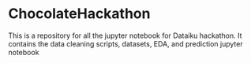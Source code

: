 # ChocolateHackathon
This is a repository for all the jupyter notebook for Dataiku hackathon. It contains the data cleaning scripts, datasets, EDA, and prediction jupyter notebook 
